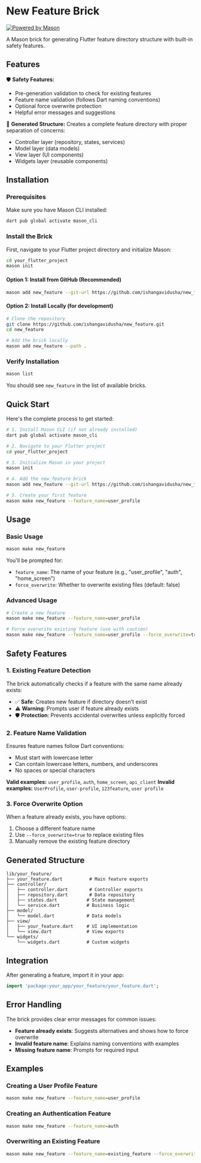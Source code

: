 # New Feature Brick

[![Powered by Mason](https://img.shields.io/endpoint?url=https%3A%2F%2Ftinyurl.com%2Fmason-badge)](https://github.com/felangel/mason)

A Mason brick for generating Flutter feature directory structure with built-in safety features.

## Features

🛡️ **Safety Features:**
- Pre-generation validation to check for existing features
- Feature name validation (follows Dart naming conventions)
- Optional force overwrite protection
- Helpful error messages and suggestions

📁 **Generated Structure:**
Creates a complete feature directory with proper separation of concerns:
- Controller layer (repository, states, services)
- Model layer (data models)
- View layer (UI components)
- Widgets layer (reusable components)

## Installation

### Prerequisites
Make sure you have Mason CLI installed:
```bash
dart pub global activate mason_cli
```

### Install the Brick

First, navigate to your Flutter project directory and initialize Mason:
```bash
cd your_flutter_project
mason init
```

#### Option 1: Install from GitHub (Recommended)
```bash
mason add new_feature --git-url https://github.com/ishangavidusha/new_feature
```

#### Option 2: Install Locally (for development)
```bash
# Clone the repository
git clone https://github.com/ishangavidusha/new_feature.git
cd new_feature

# Add the brick locally
mason add new_feature --path .
```

### Verify Installation
```bash
mason list
```
You should see `new_feature` in the list of available bricks.

## Quick Start

Here's the complete process to get started:

```bash
# 1. Install Mason CLI (if not already installed)
dart pub global activate mason_cli

# 2. Navigate to your Flutter project
cd your_flutter_project

# 3. Initialize Mason in your project
mason init

# 4. Add the new_feature brick
mason add new_feature --git-url https://github.com/ishangavidusha/new_feature

# 5. Create your first feature
mason make new_feature --feature_name=user_profile
```

## Usage

### Basic Usage
```bash
mason make new_feature
```

You'll be prompted for:
- `feature_name`: The name of your feature (e.g., "user_profile", "auth", "home_screen")
- `force_overwrite`: Whether to overwrite existing files (default: false)

### Advanced Usage
```bash
# Create a new feature
mason make new_feature --feature_name=user_profile

# Force overwrite existing feature (use with caution)
mason make new_feature --feature_name=user_profile --force_overwrite=true
```

## Safety Features

### 1. Existing Feature Detection
The brick automatically checks if a feature with the same name already exists:
- ✅ **Safe**: Creates new feature if directory doesn't exist
- ⚠️ **Warning**: Prompts user if feature already exists
- 🛡️ **Protection**: Prevents accidental overwrites unless explicitly forced

### 2. Feature Name Validation
Ensures feature names follow Dart conventions:
- Must start with lowercase letter
- Can contain lowercase letters, numbers, and underscores
- No spaces or special characters

**Valid examples:** `user_profile`, `auth`, `home_screen`, `api_client`
**Invalid examples:** `UserProfile`, `user-profile`, `123feature`, `user profile`

### 3. Force Overwrite Option
When a feature already exists, you have options:
1. Choose a different feature name
2. Use `--force_overwrite=true` to replace existing files
3. Manually remove the existing feature directory

## Generated Structure

```
lib/your_feature/
├── your_feature.dart          # Main feature exports
├── controller/
│   ├── controller.dart        # Controller exports
│   ├── repository.dart        # Data repository
│   ├── states.dart           # State management
│   └── service.dart          # Business logic
├── model/
│   └── model.dart            # Data models
├── view/
│   ├── your_feature.dart     # UI implementation
│   └── view.dart             # View exports
└── widgets/
    └── widgets.dart          # Custom widgets
```

## Integration

After generating a feature, import it in your app:

```dart
import 'package:your_app/your_feature/your_feature.dart';
```

## Error Handling

The brick provides clear error messages for common issues:

- **Feature already exists**: Suggests alternatives and shows how to force overwrite
- **Invalid feature name**: Explains naming conventions with examples
- **Missing feature name**: Prompts for required input

## Examples

### Creating a User Profile Feature
```bash
mason make new_feature --feature_name=user_profile
```

### Creating an Authentication Feature
```bash
mason make new_feature --feature_name=auth
```

### Overwriting an Existing Feature
```bash
mason make new_feature --feature_name=existing_feature --force_overwrite=true
```
